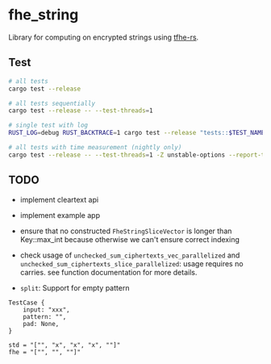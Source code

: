 # fhe_string

Library for computing on encrypted strings using [tfhe-rs](https://github.com/zama-ai/tfhe-rs).

## Test

```bash
# all tests
cargo test --release

# all tests sequentially
cargo test --release -- --test-threads=1

# single test with log
RUST_LOG=debug RUST_BACKTRACE=1 cargo test --release "tests::$TEST_NAME" -- --nocapture --exact

# all tests with time measurement (nightly only)
cargo test --release -- --test-threads=1 -Z unstable-options --report-time
```

## TODO

- implement cleartext api

- implement example app

- ensure that no constructed `FheStringSliceVector` is longer than
  Key::max_int because otherwise we can't ensure correct indexing

- check usage of `unchecked_sum_ciphertexts_vec_parallelized` and
  `unchecked_sum_ciphertexts_slice_parallelized`: usage requires no carries. see
  function documentation for more details.

- `split`: Support for empty pattern
```
TestCase {
    input: "xxx",
    pattern: "",
    pad: None,
}

std = "["", "x", "x", "x", ""]"
fhe = "["", "", ""]"
```
